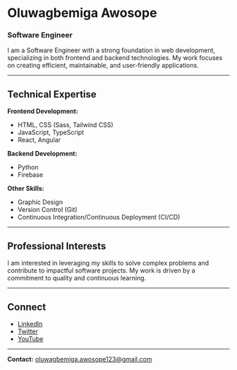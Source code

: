 # Oluwagbemiga Awosope
### Software Engineer

I am a Software Engineer with a strong foundation in web development, specializing in both frontend and backend technologies. My work focuses on creating efficient, maintainable, and user-friendly applications.

---

## Technical Expertise

**Frontend Development:**

- HTML, CSS (Sass, Tailwind CSS)
- JavaScript, TypeScript
- React, Angular

**Backend Development:**

- Python
- Firebase

**Other Skills:**

- Graphic Design
- Version Control (Git)
- Continuous Integration/Continuous Deployment (CI/CD)

---

## Professional Interests

I am interested in leveraging my skills to solve complex problems and contribute to impactful software projects. My work is driven by a commitment to quality and continuous learning.

---

## Connect

- [LinkedIn](https://www.linkedin.com/in/oluwagbemiga-awosope-58173a242/)
- [Twitter](https://twitter.com/genixtech1)
- [YouTube](https://www.youtube.com/@Genix-JS)

---

**Contact:** oluwagbemiga.awosope123@gmail.com
